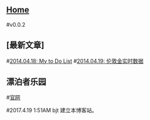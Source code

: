 ## [Home](..)
#v0.0.2

## [最新文章]
#[2014.04.18: My to Do List](2017/04/18)
#[2014.04.19: 伦敦金实时数据](2017/04/19)

## 漂泊者乐园
#[官网](http://www.beautifullover.org)

#2017.4.19 1:51AM bjt
建立本博客站。
